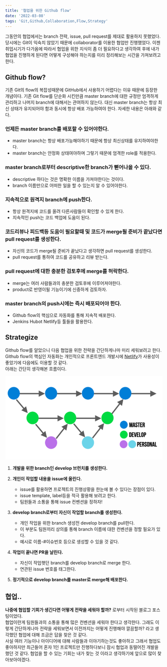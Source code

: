 ```yaml
---
title: '협업을 위한 Github flow'
date: '2022-03-08'
tags: 'Git,Github,Collaboration,Flow,Strategy'
---
```


그동안의 협업에서는 branch 전략, issue, pull request를 제대로 활용하지 못했었다. 당시에는 Git이 익숙치 않았기 때문에 collaborator를
이용한 협업만 진행했었다.
이젠 취업시기가 다가옴에 따라서 협업을 위한 지식이 좀 더 필요하다고 생각하여 후에 내가 협업을 진행하게 된다면 어떻게 구성해야 하는지를 미리 정리해보는 시간을 가져보려고 한다.

## Github flow?

기존 Git의 flow의 복잡성때문에 GitHub에서 사용하기 어렵다는 이유 때문에 등장한 개념이다.
기존 Git flow를 단순화 시킨만큼 master branch에 대한 규정만 엄격하게 관리하고 나머지 branch에 대해서는 관여하지 않는다.
대신 master branch는 항상 최신 상태가 유지되어야 함과 동시에 항상 배포 가능하여야 한다. 자세한 내용은 아래와 같다.

### 언제든 master branch를 배포할 수 있어야한다.

- master branch는 항상 배포가능해야하기 때문에 항상 최신상태를 유지하여야한다.
- master branch는 안정화 상태여야하며 그렇기 때문에 엄격한 role를 적용한다.

### master branch로부터 descriptive한 branch가 뻗어나올 수 있다.

- descriptive 하다는 것은 명확한 이름을 가져야한다는 것이다.
- branch 이름만으로 어떠한 일을 할 수 있는지 알 수 있어야한다.

### 지속적으로 원격지 branch에 push한다.

- 항상 원격지에 코드를 올려 다른사람들이 확인할 수 있게 한다.
- 지속적인 push는 코드 백업에 도움이 된다.

### 코드리뷰나 피드백등 도움이 필요할때 및 코드가 merge될 준비가 끝났다면 pull request를 생성한다.

- 자신의 코드가 merge될 준비가 끝났다고 생각하면 pull request를 생성한다.
- pull request를 통하여 코드를 공유하고 리뷰 받는다.

### pull request에 대한 충분한 검토후에 merge를 허락한다.

- merge는 여러 사람들과의 충분한 검토후에 이루어져야한다.
- product로 반영이될 기능이기에 신중하게 검토하자.

### master branch의 push시에는 즉시 배포되어야 한다.

- Github flow의 핵심으로 자동화를 통해 지속적 배포한다.
- Jenkins Hubot Netlify등 툴들을 활용한다.

## Strategize

Github flow를 알았으니 다음 협업을 위한 전략을 간단하게나마 미리 세워보려고 한다.  
Github flow의 핵심인 자동화는 개인적으로 프론트엔드 개발시에 [Netlify](https://www.netlify.com/)가 사용성이 좋았기에 다음에도 이용할 것 같다.  
아래는 간단히 생각해본 흐름이다.

![flow](./github-flow-for-collaboration-img/flow.png '#width=70%')

1. **개발을 위한 branch인 develop 브런치를 생성한다.**

2. **개인이 작업할 내용을 issue에 올린다.**

   - issue를 활용하면 프로젝트의 진행상황을 한눈에 볼 수 있다는 장점이 있다.
   - issue template, label등을 적극 활용해 보려고 한다.
   - 팀원들과 소통을 통해 issue 컨벤션을 정하자!

3. **develop branch로부터 자신이 작업할 branch를 생성한다.**

   - 개인 작업을 위한 branch 생성전 develop branch를 pull한다.
   - 이 부분도 팀원끼리 상의를 통해 branch 이름에 대한 컨벤션을 정할 필요가 있다.
   - 예시로 이름-#이슈번호 등으로 생성할 수 있을 것 같다.

4. **작업이 끝나면 PR을 날린다.**

   - 자신이 작업햇던 branch를 develop branch로 merge 한다.
   - 연관된 issue 번호를 태그한다.

5. **정기적으로 develop branch를 master로 merge해 배포한다.**

## 협업..

**나중에 협업할 기회가 생긴다면 어떻게 전략을 세워야 할까?** 로부터 시작된 블로그 포스팅이었다.  
협업이란게 팀원들과의 소통을 통해 많은 컨벤션을 세워야 한다고 생각한다. 그래도 이렇게 간단하게나마 전략을 세워보면서
이전까지는 어떻게 진행해야 깔끔할까? 라고 생각했던 협업에 대해 조금은 답을 찾은 것 같다.  
사실 여러 기능이나 아이디어에 대해 사람들과 이야기하는것도 좋아하고 그래서 협업도 좋아하지만
최근들어 혼자 1인 프로젝트만 진행하다보니 잠시 협업과 동떨어진 개발을 했던 것 같다. 협업을 할 수 있는 기회는 내가 찾는 것 이라고 생각하기에 앞으로 많이 찾아보아야겠다.
